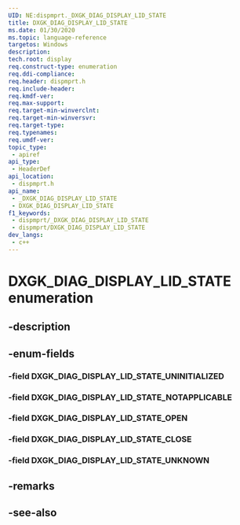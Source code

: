 ```yaml
---
UID: NE:dispmprt._DXGK_DIAG_DISPLAY_LID_STATE
title: DXGK_DIAG_DISPLAY_LID_STATE
ms.date: 01/30/2020
ms.topic: language-reference
targetos: Windows
description: 
tech.root: display
req.construct-type: enumeration
req.ddi-compliance: 
req.header: dispmprt.h
req.include-header: 
req.kmdf-ver: 
req.max-support: 
req.target-min-winverclnt: 
req.target-min-winversvr: 
req.target-type: 
req.typenames: 
req.umdf-ver: 
topic_type:
 - apiref
api_type:
 - HeaderDef
api_location:
 - dispmprt.h
api_name:
 - _DXGK_DIAG_DISPLAY_LID_STATE
 - DXGK_DIAG_DISPLAY_LID_STATE
f1_keywords:
 - dispmprt/_DXGK_DIAG_DISPLAY_LID_STATE
 - dispmprt/DXGK_DIAG_DISPLAY_LID_STATE
dev_langs:
 - c++
---
```


# DXGK_DIAG_DISPLAY_LID_STATE enumeration

## -description

## -enum-fields

### -field DXGK_DIAG_DISPLAY_LID_STATE_UNINITIALIZED

### -field DXGK_DIAG_DISPLAY_LID_STATE_NOTAPPLICABLE

### -field DXGK_DIAG_DISPLAY_LID_STATE_OPEN

### -field DXGK_DIAG_DISPLAY_LID_STATE_CLOSE

### -field DXGK_DIAG_DISPLAY_LID_STATE_UNKNOWN

## -remarks

## -see-also

